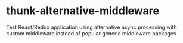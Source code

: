 # thunk-alternative-middleware
Test React/Redux application using alternative async processing with custom middleware instead of popular generic middleware packages
